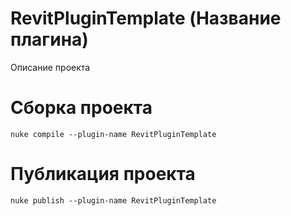 # RevitPluginTemplate (Название плагина)
Описание проекта 

# Сборка проекта
```
nuke compile --plugin-name RevitPluginTemplate
```

# Публикация проекта
```
nuke publish --plugin-name RevitPluginTemplate
```
